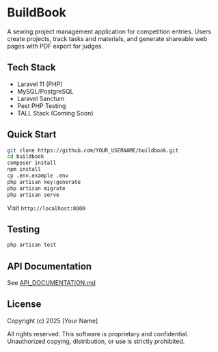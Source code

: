 # BuildBook

A sewing project management application for competition entries. Users create projects, track tasks and materials, and generate shareable web pages with PDF export for judges.

## Tech Stack

- Laravel 11 (PHP)
- MySQL/PostgreSQL
- Laravel Sanctum
- Pest PHP Testing
- TALL Stack (Coming Soon)

## Quick Start

```bash
git clone https://github.com/YOUR_USERNAME/buildbook.git
cd buildbook
composer install
npm install
cp .env.example .env
php artisan key:generate
php artisan migrate
php artisan serve
```

Visit `http://localhost:8000`

## Testing

```bash
php artisan test
```

## API Documentation

See [API_DOCUMENTATION.md](API_DOCUMENTATION.md)

## License

Copyright (c) 2025 [Your Name]

All rights reserved. This software is proprietary and confidential.
Unauthorized copying, distribution, or use is strictly prohibited. 